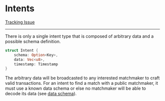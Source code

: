 # Intents

[Tracking Issue](https://github.com/anoma/anoma/issues/36)

---

There is only a single intent type that is composed of arbitrary data and a
possible schema definition.

```rust
struct Intent {
    schema: Option<Key>,
    data: Vec<u8>,
    timestamp: Timestamp
}
```

The arbitrary data will be broadcasted to any interested matchmaker to craft
valid transactions. For an intent to find a match with a public matchmaker, it must use a known data schema or else no matchmaker will be able to decode its data (see [data schema](../data-schema.md)).
